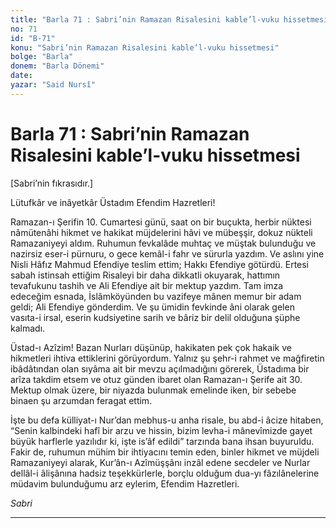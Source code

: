 ```yaml
---
title: "Barla 71 : Sabri’nin Ramazan Risalesini kable’l-vuku hissetmesi"
no: 71
id: "B-71"
konu: "Sabri’nin Ramazan Risalesini kable’l-vuku hissetmesi"
bolge: "Barla"
donem: "Barla Dönemi"
date: 
yazar: "Said Nursî"
---
```


# Barla 71 : Sabri’nin Ramazan Risalesini kable’l-vuku hissetmesi

<p class="takdim">[Sabri’nin fıkrasıdır.]</p>

Lütufkâr ve inâyetkâr Üstadım Efendim Hazretleri!

Ramazan-ı Şerifin 10. Cumartesi günü, saat on bir buçukta, herbir nüktesi nâmütenâhi hikmet ve hakikat müjdelerini hâvi ve mübeşşir, dokuz nükteli Ramazaniyeyi aldım. Ruhumun fevkalâde muhtaç ve müştak bulunduğu ve nazirsiz eser-i pürnuru, o gece kemâl-i fahr ve sürurla yazdım. Ve aslını yine Nisli Hâfız Mahmud Efendiye teslim ettim; Hakkı Efendiye götürdü. Ertesi sabah istinsah ettiğim Risaleyi bir daha dikkatli okuyarak, hattımın tevafukunu tashih ve Ali Efendiye ait bir mektup yazdım. Tam imza edeceğim esnada, İslâmköyünden bu vazifeye mânen memur bir adam geldi; Ali Efendiye gönderdim. Ve şu ümidin fevkinde âni olarak gelen vasıta-i irsal, eserin kudsiyetine sarih ve bâriz bir delil olduğuna şüphe kalmadı.

Üstad-ı Azîzim! Bazan Nurları düşünüp, hakikaten pek çok hakaik ve hikmetleri ihtiva ettiklerini görüyordum. Yalnız şu şehr-i rahmet ve mağfiretin ibâdâtından olan sıyâma ait bir mevzu açılmadığını görerek, Üstadıma bir arîza takdim etsem ve otuz günden ibaret olan Ramazan-ı Şerife ait 30. Mektup olmak üzere, bir niyazda bulunmak emelinde iken, bir sebebe binaen şu arzumdan feragat ettim.

İşte bu defa külliyat-ı Nur’dan mebhus-u anha risale, bu abd-i âcize hitaben, “Senin kalbindeki hafî bir arzu ve hissin, bizim levha-i mânevîmizde gayet büyük harflerle yazılıdır ki, işte is’âf edildi” tarzında bana ihsan buyuruldu. Fakir de, ruhumun mühim bir ihtiyacını temin eden, binler hikmet ve müjdeli Ramazaniyeyi alarak, Kur’ân-ı Azîmüşşânı inzâl edene secdeler ve Nurlar dellâl-i âlişânına hadsiz teşekkürlerle, borçlu olduğum dua-yı fâzılânelerine müdavim bulunduğumu arz eylerim, Efendim Hazretleri.

*Sabri*

***
